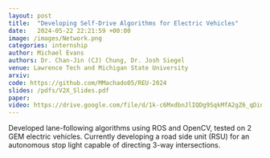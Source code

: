 ```yaml
---
layout: post
title:  "Developing Self-Drive Algorithms for Electric Vehicles"
date:   2024-05-22 22:21:59 +00:00
image: /images/Network.png
categories: internship
author: Michael Evans
authors: Dr. Chan-Jin (CJ) Chung, Dr. Josh Siegel
venue: Lawrence Tech and Michigan State University
arxiv:
code: https://github.com/MMachado05/REU-2024
slides: /pdfs/V2X_Slides.pdf
paper:
video: https://drive.google.com/file/d/1k-c6MxdbnJlIQDg9SqkMfA2gZ6_qDinx/view?usp=sharing
---
```

Developed lane-following algorithms using ROS and OpenCV, tested on 2 GEM electric vehicles. Currently developing a road side unit (RSU) for an autonomous stop light capable of directing 3-way intersections.

